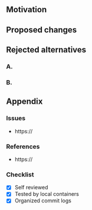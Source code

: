 Motivation
----------------------------------------

<!--
動機：
このPRが必要になった背景情報などを説明してください
-->


Proposed changes
----------------------------------------

<!--
提案された変更：
このPRに含まれる変更概要と実現手段を説明してください
-->


Rejected alternatives
----------------------------------------

<!--
拒否された代替案：
このPRでは採用しなかった実現手段とその不採用理由を挙げてください
-->

### A.


### B.


Appendix
----------------------------------------

### Issues

<!--
関連課題:
リンクを挙げてください
-->

- https://

### References

<!--
参考文献:
リンクを挙げてください
-->

- https://

### Checklist

<!--
チェックリスト:
* セルフレビュー
* ローカルコンテナでテスト済み
* コミットログの整理
-->

- [x] Self reviewed
- [x] Tested by local containers
- [x] Organized commit logs